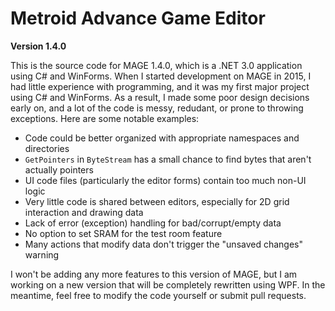 ﻿# Metroid Advance Game Editor
**Version 1.4.0**

This is the source code for MAGE 1.4.0, which is a .NET 3.0 application using C# and WinForms. When I started development on MAGE in 2015, I had little experience with programming, and it was my first major project using C# and WinForms. As a result, I made some poor design decisions early on, and a lot of the code is messy, redudant, or prone to throwing exceptions. Here are some notable examples:

- Code could be better organized with appropriate namespaces and directories
- `GetPointers` in `ByteStream` has a small chance to find bytes that aren't actually pointers
- UI code files (particularly the editor forms) contain too much non-UI logic
- Very little code is shared between editors, especially for 2D grid interaction and drawing data
- Lack of error (exception) handling for bad/corrupt/empty data
- No option to set SRAM for the test room feature
- Many actions that modify data don't trigger the "unsaved changes" warning

I won't be adding any more features to this version of MAGE, but I am working on a new version that will be completely rewritten using WPF. In the meantime, feel free to modify the code yourself or submit pull requests.
